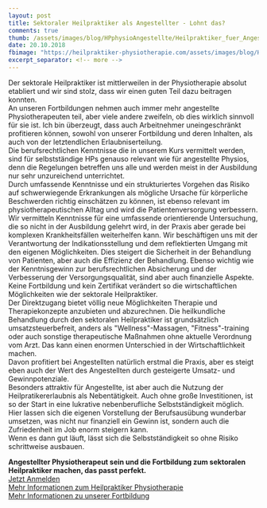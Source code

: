 ```yaml
---
layout: post
title: Sektoraler Heilpraktiker als Angestellter - Lohnt das?
comments: true
thumb: /assets/images/blog/HPphysioAngestellte/Heilpraktiker_fuer_Angestellte.jpg
date: 20.10.2018
fbimage: "https://heilpraktiker-physiotherapie.com/assets/images/blog/HPphysioAngestellte/Heilpraktiker_fuer_Angestellte.jpg"
excerpt_separator: <!-- more -->
---
```

<amp-img src="/assets/images/blog/HPphysioAngestellte/Heilpraktiker_fuer_Angestellte.jpg" width="1484" height="780" layout="responsive" ></amp-img>  

Der sektorale Heilpraktiker ist mittlerweilen in der Physiotherapie absolut etabliert und wir sind stolz, dass wir einen guten Teil dazu beitragen konnten.  
An unseren Fortbildungen nehmen auch immer mehr angestellte Physiotherapeuten teil, aber viele andere zweifeln, ob dies wirklich sinnvoll für sie ist.
Ich bin überzeugt, <!-- more -->dass auch Arbeitnehmer uneingeschränkt profitieren können, sowohl von unserer Fortbildung und deren Inhalten, als auch von der letztendlichen Erlaubniserteilung.  
Die berufsrechtlichen Kenntnisse die in unserem Kurs vermittelt werden, sind für selbstständige HPs genauso relevant wie für angestellte Physios, denn die Regelungen betreffen uns alle und werden meist in der Ausbildung nur sehr unzureichend unterrichtet.  
Durch umfassende Kenntnisse und ein strukturiertes Vorgehen das Risiko auf schwerwiegende Erkrankungen als mögliche Ursache für körperliche Beschwerden richtig einschätzen zu können, ist ebenso relevant im physiotherapeutischen Alltag und wird die Patientenversorgung verbessern.  
Wir vermitteln Kenntnisse für eine umfassende orientierende Untersuchung, die so nicht in der Ausbildung gelehrt wird, in der Praxis aber gerade bei komplexen Krankheitsfällen weiterhelfen kann. 
Wir beschäftigen uns mit der Verantwortung der Indikationsstellung und dem reflektierten Umgang mit den eigenen Möglichkeiten. Dies steigert die Sicherheit in der Behandlung von Patienten, aber auch die Effizienz der Behandlung.
Ebenso wichtig wie der Kenntnisgewinn zur berufsrechtlichen Absicherung und der Verbesserung der Versorgungsqualität, sind aber auch finanzielle Aspekte.  
Keine Fortbildung und kein Zertifikat verändert so die wirtschaftlichen Möglichkeiten wie der sektorale Heilpraktiker.  
Der Direktzugang bietet völlig neue Möglichkeiten Therapie und Therapiekonzepte anzubieten und abzurechnen. Die heilkundliche Behandlung durch den sektoralen Heilpraktiker ist grundsätzlich umsatzsteuerbefreit, anders als "Wellness"-Massagen, "Fitness"-training oder auch sonstige therapeutische Maßnahmen ohne aktuelle Verordnung vom Arzt. Das kann einen enormen Unterschied in der Wirtschaftlichkeit machen.  
Davon profitiert bei Angestellten natürlich erstmal die Praxis, aber es steigt eben auch der Wert des Angestellten durch gesteigerte Umsatz- und Gewinnpotenziale.  
Besonders attraktiv für Angestellte, ist aber auch die Nutzung der Heilpratikererlaubnis als Nebentätigkeit. Auch ohne große Investitionen, ist so der Start in eine lukrative nebenberufliche Selbstständigkeit möglich. Hier lassen sich die eigenen Vorstellung der Berufsausübung wunderbar umsetzen, was nicht nur finanziell ein Gewinn ist, sondern auch die Zufriedenheit im Job enorm steigern kann.  
Wenn es dann gut läuft, lässt sich die Selbstständigkeit so ohne Risiko schrittweise ausbauen.   

**Angestellter Physiotherapeut sein und die Fortbildung zum sektoralen Heilpraktiker machen, das passt perfekt.**  
[Jetzt Anmelden]({{site.baseurl}}/termine-und-anmeldung/)  
[Mehr Informationen zum Heilpraktiker Physiotherapie]({{site.baseurl}}/was-ist-ein-heilpraktiker-physiotherapie/)  
[Mehr Informationen zu unserer Fortbildung]({{site.baseurl}}/fortbildung-zum-heilpraktiker-physiotherapie/) 
 

  
